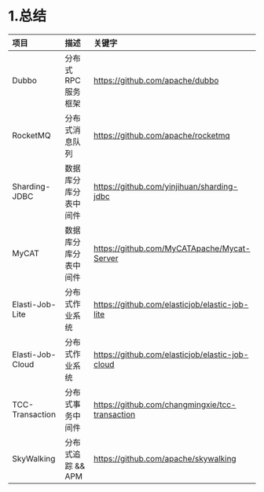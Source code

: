 # 1.总结

| 项目 | 描述 | 关键字 |
| :--- | :--- | :--- |
| Dubbo | 分布式 RPC 服务框架 | https://github.com/apache/dubbo |
| RocketMQ | 分布式消息队列 | https://github.com/apache/rocketmq |
| Sharding-JDBC | 数据库分库分表中间件 | https://github.com/yinjihuan/sharding-jdbc |
| MyCAT | 数据库分库分表中间件 | https://github.com/MyCATApache/Mycat-Server |
| Elasti-Job-Lite | 分布式作业系统 | https://github.com/elasticjob/elastic-job-lite |
| Elasti-Job-Cloud | 分布式作业系统 | https://github.com/elasticjob/elastic-job-cloud |
| TCC-Transaction | 分布式事务中间件 | https://github.com/changmingxie/tcc-transaction|
| SkyWalking | 分布式追踪 && APM | https://github.com/apache/skywalking |



